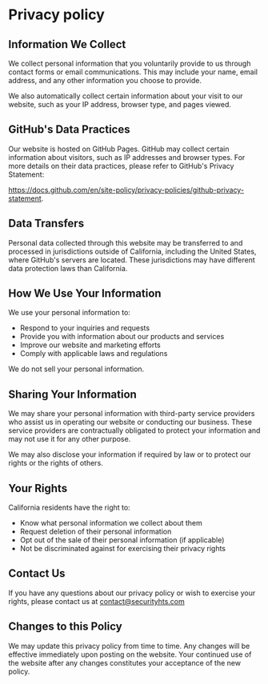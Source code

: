 # Privacy policy

## Information We Collect

We collect personal information that you voluntarily provide to us through contact forms or email communications. This may include your name, email address, and any other information you choose to provide.

We also automatically collect certain information about your visit to our website, such as your IP address, browser type, and pages viewed.

## GitHub's Data Practices

Our website is hosted on GitHub Pages. GitHub may collect certain information about visitors, such as IP addresses and browser types. For more details on their data practices, please refer to GitHub's Privacy Statement:

https://docs.github.com/en/site-policy/privacy-policies/github-privacy-statement.

## Data Transfers

Personal data collected through this website may be transferred to and processed in jurisdictions outside of California, including the United States, where GitHub's servers are located. These jurisdictions may have different data protection laws than California.

## How We Use Your Information

We use your personal information to:

- Respond to your inquiries and requests
- Provide you with information about our products and services
- Improve our website and marketing efforts
- Comply with applicable laws and regulations

We do not sell your personal information.

## Sharing Your Information

We may share your personal information with third-party service providers who assist us in operating our website or conducting our business. These service providers are contractually obligated to protect your information and may not use it for any other purpose.

We may also disclose your information if required by law or to protect our rights or the rights of others.

## Your Rights

California residents have the right to:

- Know what personal information we collect about them
- Request deletion of their personal information
- Opt out of the sale of their personal information (if applicable)
- Not be discriminated against for exercising their privacy rights

## Contact Us

If you have any questions about our privacy policy or wish to exercise your rights, please contact us at <a href="mailto:contact@securityhts.com">contact@securityhts.com</a>

## Changes to this Policy

We may update this privacy policy from time to time. Any changes will be effective immediately upon posting on the website. Your continued use of the website after any changes constitutes your acceptance of the new policy.
